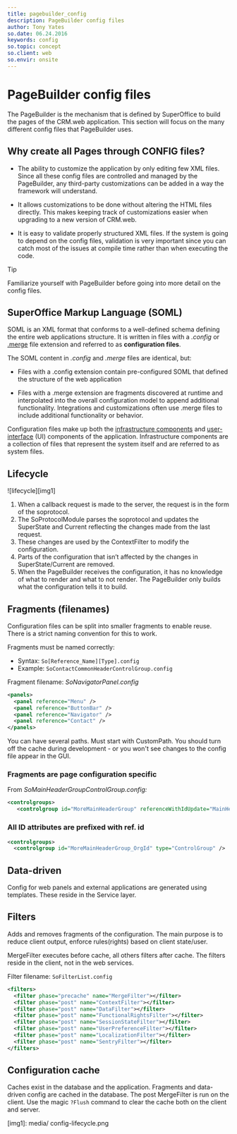 ```yaml
---
title: pagebuilder_config
description: PageBuilder config files
author: Tony Yates
so.date: 06.24.2016
keywords: config
so.topic: concept
so.client: web
so.envir: onsite
---
```


# PageBuilder config files

The PageBuilder is the mechanism that is defined by SuperOffice to build the pages of the CRM.web application. This section will focus on the many different config files that PageBuilder uses.

## Why create all Pages through CONFIG files?

* The ability to customize the application by only editing few XML files. Since all these config files are controlled and managed by the PageBuilder, any third-party customizations can be added in a way the framework will understand.

* It allows customizations to be done without altering the HTML files directly. This makes keeping track of customizations easier when upgrading to a new version of CRM.web.

* It is easy to validate properly structured XML files. If the system is going to depend on the config files, validation is very important since you can catch most of the issues at compile time rather than when executing the code.

> [!TIP]
> Familiarize yourself with PageBuilder before going into more detail on the config files.

## SuperOffice Markup Language (SOML)

SOML is an XML format that conforms to a well-defined schema defining the entire web applications structure. It is written in files with a *.config* or [.merge][1] file extension and referred to as **configuration files**.

The SOML content in *.config* and *.merge* files are identical, but:

* Files with a .config extension contain pre-configured SOML that defined the structure of the web application

* Files with a .merge extension are fragments discovered at runtime and interpolated into the overall configuration model to append additional functionality. Integrations and customizations often use .merge files to include additional functionality or behavior.

Configuration files make up both the [infrastructure components][2] and [user-interface][3] (UI) components of the application. Infrastructure components are a collection of files that represent the system itself and are referred to as system files.

## Lifecycle

![lifecycle][img1]

1. When a callback request is made to the server, the request is in the form of the soprotocol.
2. The SoProtocolModule parses the soprotocol and updates the SuperState and Current reflecting the changes made from the last request.
3. These changes are used by the ContextFilter to modify the configuration.
4. Parts of the configuration that isn’t affected by the changes in SuperState/Current are removed.
5. When the PageBuilder receives the configuration, it has no knowledge of what to render and what to not render. The PageBuilder only builds what the configuration tells it to build.

## Fragments (filenames)

Configuration files can be split into smaller fragments to enable reuse. There is a strict naming convention for this to work.

Fragments must be named correctly:

* Syntax: `So[Reference_Name][Type].config`
* Example: `SoContactCommonHeaderControlGroup.config`

Fragment filename: *SoNavigatorPanel.config*

```XML
<panels>
  <panel reference="Menu" />
  <panel reference="ButtonBar" />
  <panel reference="Navigator" />
  <panel reference="Contact" />
</panels>
```

You can have several paths. Must start with CustomPath. You should turn off the cache during development - or you won't see changes to the config file appear in the GUI.

### Fragments are page configuration specific

From *SoMainHeaderGroupControlGroup.config:*

```XML
<controlgroups>
   <controlgroup id="MoreMainHeaderGroup" referenceWithIdUpdate="MainHeaderGroup"/>
```

### All ID attributes are prefixed with ref. id

```XML
<controlgroups>
  <controlgroup id="MoreMainHeaderGroup_OrgId" type="ControlGroup" />
```

## Data-driven

Config for web panels and external applications are generated using templates. These reside in the Service layer.

## Filters

Adds and removes fragments of the configuration. The main purpose is to reduce client output, enforce rules(rights) based on client state/user.

MergeFilter executes before cache, all others filters after cache. The filters reside in the client, not in the web services.

Filter filename: `SoFilterList.config`

```XML
<filters>
  <filter phase="precache" name="MergeFilter"></filter>
  <filter phase="post" name="ContextFilter"></filter>
  <filter phase="post" name="DataFilter"></filter>
  <filter phase="post" name="FunctionalRightsFilter"></filter>
  <filter phase="post" name="SessionStateFilter"></filter>
  <filter phase="post" name="UserPreferenceFilter"></filter>
  <filter phase="post" name="LocalizationFilter"></filter>
  <filter phase="post" name="SentryFilter"></filter>
</filters>
```

## Configuration cache

Caches exist in the database and the application. Fragments and data-driven config are cached in the database. The post MergeFilter is run on the client. Use the magic `?Flush` command to clear the cache both on the client and server.

<!-- Referenced links -->
[1]: ../../tutorials/customize/cust-and-deploy.md
[2]: system-config-files.md
[3]: ui-config-files.md

<!-- Referenced images -->
[img1]: media/ config-lifecycle.png
